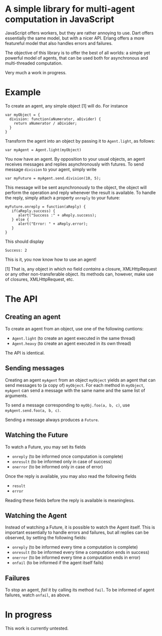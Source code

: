 A simple library for multi-agent computation in JavaScript
==========================================================

JavaScript offers workers, but they are rather annoying to use.
Dart offers essentially the same model, but with a nicer API.
Erlang offers a more featureful model that also handles errors
and failures. 

The objective of this library is to offer the best of all worlds:
a simple yet powerful model of agents, that can be used both
for asynchronous and multi-threaded computation.

Very much a work in progress.

Example
=======

To create an agent, any simple object [1] will do. For instance

    var myObject = {
      division: function(aNumerator, aDivider) {
        return aNumerator / aDivider;
      }
    }

Transform the agent into an object by passing it to `Agent.light`,
as follows:

    var myAgent = Agent.light(myObject)

You now have an agent. By opposition to your usual objects, an
agent receives messages and replies asynchronously with futures.
To send message `division` to your agent, simply write

    var myFuture = myAgent.send.division(10, 5);

This message will be sent asynchronously to the object, the object
will perform the operation and reply whenever the result is available.
To handle the reply, simply attach a property `onreply` to your future:

    myFuture.onreply = function(aReply) {
       if(aReply.success) {
          alert("Success :" + aReply.success);
       } else {
          alert("Error: " + aReply.error);
       }
    }

This should display

    Success: 2

This is it, you now know how to use an agent!


[1] That is, any object in which no field _contains_ a closure,
XMLHttpRequest or any other non-transferable object. Its methods
can, however, make use of closures, XMLHttpRequest, etc.

The API
=======

Creating an agent
-----------------

To create an agent from an object, use one of the following cuntions:
- `Agent.light` (to create an agent executed in the same thread)
- `Agent.heavy` (to create an agent executed in its own thread)

The API is identical.

Sending messages
----------------

Creating an agent `myAgent` from an object `myObject` yields an agent
that can send messages to (a copy of) `myObject`. For each method in
`myObject`, `myAgent` can send a message with the same name and the
same list of arguments.

To send a message corresponding to `myObj.foo(a, b, c)`, use
`myAgent.send.foo(a, b, c)`.

Sending a message always produces a `Future`.

Watching the Future
-------------------

To watch a Future, you may set its fields

- `onreply`  (to be informed once computation is complete)
- `onresult` (to be informed only in case of success)
- `onerror`  (to be informed only in case of error)

Once the reply is available, you may also read the following fields

- `result`
- `error`

Reading these fields before the reply is available is meaningless.

Watching the Agent
------------------

Instead of watching a Future, it is possible to watch the Agent itself.
This is important essentially to handle errors and failures, but all
replies can be observed, by setting the following fields:

- `onreply`  (to be informed every time a computation is complete)
- `onresult` (to be informed every time a computation ends in success)
- `onerror`  (to be informed every time a computation ends in error)
- `onfail`   (to be informed if the agent itself fails)

Failures
--------

To stop an agent, _fail_ it by calling its method `fail`. To be informed of
agent failures, watch `onfail`, as above.


In progress
===========

This work is currently untested.
